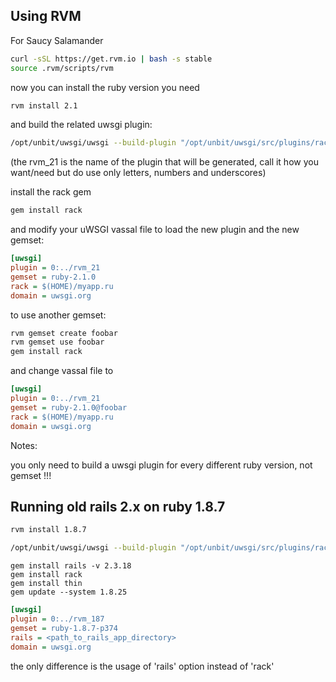 Using RVM
---------

For Saucy Salamander

```sh
curl -sSL https://get.rvm.io | bash -s stable
source .rvm/scripts/rvm
```

now you can install the ruby version you need

```sh
rvm install 2.1
```

and build the related uwsgi plugin:

```sh
/opt/unbit/uwsgi/uwsgi --build-plugin "/opt/unbit/uwsgi/src/plugins/rack rvm_21"
```

(the rvm_21 is the name of the plugin that will be generated, call it how you want/need but do use only letters, numbers and underscores)

install the rack gem

```sh
gem install rack
```

and modify your uWSGI vassal file to load the new plugin and the new gemset:

```ini
[uwsgi]
plugin = 0:../rvm_21
gemset = ruby-2.1.0
rack = $(HOME)/myapp.ru
domain = uwsgi.org
```

to use another gemset:

```sh
rvm gemset create foobar
rvm gemset use foobar
gem install rack
```

and change vassal file to

```ini
[uwsgi]
plugin = 0:../rvm_21
gemset = ruby-2.1.0@foobar
rack = $(HOME)/myapp.ru
domain = uwsgi.org
```

Notes:

you only need to build a uwsgi plugin for every different ruby version, not gemset !!!

Running old rails 2.x on ruby 1.8.7
-----------------------------------

```sh
rvm install 1.8.7
```

```sh
/opt/unbit/uwsgi/uwsgi --build-plugin "/opt/unbit/uwsgi/src/plugins/rack rvm_187"
```

```
gem install rails -v 2.3.18
gem install rack
gem install thin
gem update --system 1.8.25
```

```ini
[uwsgi]
plugin = 0:../rvm_187
gemset = ruby-1.8.7-p374
rails = <path_to_rails_app_directory>
domain = uwsgi.org
```

the only difference is the usage of 'rails' option instead of 'rack'
